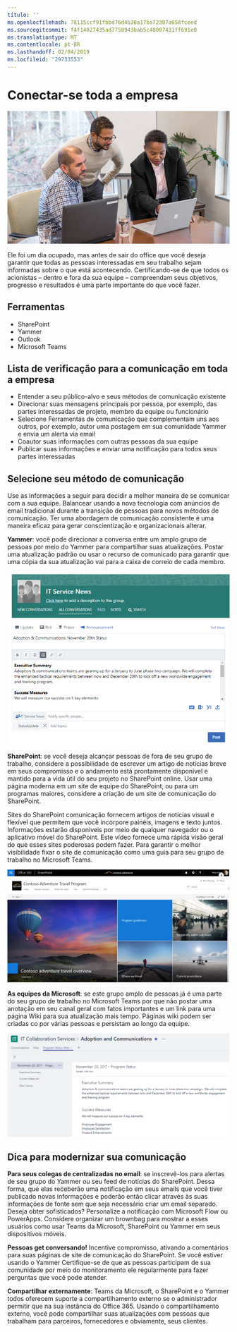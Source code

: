 ```yaml
---
título: ''
ms.openlocfilehash: 78115ccf91fbbd76d4b30a17ba72307a658fceed
ms.sourcegitcommit: f4f14027435ad7750943bab5c48007431ff691e0
ms.translationtype: MT
ms.contentlocale: pt-BR
ms.lasthandoff: 02/04/2019
ms.locfileid: "29733553"
---
```

# <a name="connecting-across-the-company"></a>Conectar-se toda a empresa

![Conecte-se visual](media/ditl_crosscompany.png)

Ele foi um dia ocupado, mas antes de sair do office que você deseja garantir que todas as pessoas interessadas em seu trabalho sejam informadas sobre o que está acontecendo. Certificando-se de que todos os acionistas – dentro e fora da sua equipe – compreendam seus objetivos, progresso e resultados é uma parte importante do que você fazer.  

## <a name="tools"></a>Ferramentas
- SharePoint
- Yammer
- Outlook
- Microsoft Teams 

## <a name="checklist-for-communicating-across-the-company"></a>Lista de verificação para a comunicação em toda a empresa
- Entender a seu público-alvo e seus métodos de comunicação existente
- Direcionar suas mensagens principais por pessoa, por exemplo, das partes interessadas de projeto, membro da equipe ou funcionário
- Selecione Ferramentas de comunicação que complementam uns aos outros, por exemplo, autor uma postagem em sua comunidade Yammer e envia um alerta via email 
- Coautor suas informações com outras pessoas da sua equipe
- Publicar suas informações e enviar uma notificação para todos seus partes interessadas 
 
## <a name="select-your-communication-method"></a>Selecione seu método de comunicação
Use as informações a seguir para decidir a melhor maneira de se comunicar com a sua equipe. Balancear usando a nova tecnologia com anúncios de email tradicional durante a transição de pessoas para novos métodos de comunicação. Ter uma abordagem de comunicação consistente é uma maneira eficaz para gerar conscientização e organizacionais alterar. 

**Yammer**: você pode direcionar a conversa entre um amplo grupo de pessoas por meio do Yammer para compartilhar suas atualizações. Postar uma atualização padrão ou usar o recurso de comunicado para garantir que uma cópia da sua atualização vai para a caixa de correio de cada membro. 

![Post de mídias sociais](media/ditl_IT-Service-News.png)

**SharePoint**: se você deseja alcançar pessoas de fora de seu grupo de trabalho, considere a possibilidade de escrever um artigo de notícias breve em seus compromisso e o andamento está prontamente disponível e mantido para a vida útil do seu projeto no SharePoint online. Usar uma página moderna em um site de equipe do SharePoint, ou para um programas maiores, considere a criação de um site de comunicação do SharePoint. 

Sites do SharePoint comunicação fornecem artigos de notícias visual e flexível que permitem que você incorpore painéis, imagens e texto juntos. Informações estarão disponíveis por meio de qualquer navegador ou o aplicativo móvel do SharePoint. Este vídeo fornece uma rápida visão geral do que esses sites poderosas podem fazer. Para garantir o melhor visibilidade fixar o site de comunicação como uma guia para seu grupo de trabalho no Microsoft Teams.

![Exemplo comunicação site no SharePoint online](media/ditl_Comm-Site.png)

**As equipes da Microsoft**: se este grupo amplo de pessoas já é uma parte do seu grupo de trabalho no Microsoft Teams por que não postar uma anotação em seu canal geral com fatos importantes e um link para uma página Wiki para sua atualização mais tempo.  Páginas wiki podem ser criadas co por várias pessoas e persistam ao longo da equipe. 

![uma captura de tela de uma página de Wiki em Teams da Microsoft](media/ditl_Teams-Wiki.png)

## <a name="tip-to-modernize-your-communication"></a>Dica para modernizar sua comunicação

**Para seus colegas de centralizadas no email**: se inscrevê-los para alertas de seu grupo do Yammer ou seu feed de notícias do SharePoint.  Dessa forma, que elas receberão uma notificação em seus emails que você tiver publicado novas informações e poderão então clicar através às suas informações de fonte sem que seja necessário criar um email separado.  Deseja obter sofisticados?  Personalize a notificação com Microsoft Flow ou PowerApps. Considere organizar um brownbag para mostrar a esses usuários como usar Teams da Microsoft, SharePoint ou Yammer em seus dispositivos móveis. 

**Pessoas get conversando!** Incentive compromisso, ativando a comentários para suas páginas de site de comunicação do SharePoint.  Se você estiver usando o Yammer Certifique-se de que as pessoas participam de sua comunidade por meio do monitoramento ele regularmente para fazer perguntas que você pode atender. 

**Compartilhar externamente**: Teams da Microsoft, o SharePoint e o Yammer todos oferecem suporte a compartilhamento externo se o administrador permitir que na sua instância do Office 365.  Usando o compartilhamento externo, você pode compartilhar suas atualizações com pessoas que trabalham para parceiros, fornecedores e obviamente, seus clientes.